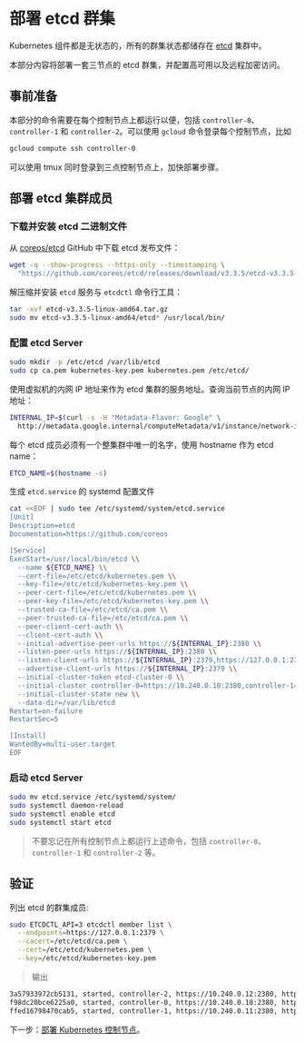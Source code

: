 # 部署 etcd 群集

Kubernetes 组件都是无状态的，所有的群集状态都储存在 [etcd](https://github.com/coreos/etcd) 集群中。

本部分内容将部署一套三节点的 etcd 群集，并配置高可用以及远程加密访问。

## 事前准备

本部分的命令需要在每个控制节点上都运行以便，包括 `controller-0`、`controller-1` 和 `controller-2`。可以使用 `gcloud` 命令登录每个控制节点，比如

```sh
gcloud compute ssh controller-0
```

可以使用 tmux 同时登录到三点控制节点上，加快部署步骤。

## 部署 etcd 集群成员

### 下载并安装 etcd 二进制文件

从 [coreos/etcd](https://github.com/coreos/etcd) GitHub 中下载 etcd 发布文件：

```sh
wget -q --show-progress --https-only --timestamping \
  "https://github.com/coreos/etcd/releases/download/v3.3.5/etcd-v3.3.5-linux-amd64.tar.gz"
```

解压缩并安装 `etcd` 服务与 `etcdctl` 命令行工具：

```sh
tar -xvf etcd-v3.3.5-linux-amd64.tar.gz
sudo mv etcd-v3.3.5-linux-amd64/etcd* /usr/local/bin/
```

### 配置 etcd Server

```sh
sudo mkdir -p /etc/etcd /var/lib/etcd
sudo cp ca.pem kubernetes-key.pem kubernetes.pem /etc/etcd/
```

使用虚拟机的内网 IP 地址来作为 etcd 集群的服务地址。查询当前节点的内网 IP 地址：

```sh
INTERNAL_IP=$(curl -s -H "Metadata-Flavor: Google" \
  http://metadata.google.internal/computeMetadata/v1/instance/network-interfaces/0/ip)
```

每个 etcd 成员必须有一个整集群中唯一的名字，使用 hostname 作为 etcd name：

```sh
ETCD_NAME=$(hostname -s)
```

生成 `etcd.service` 的 systemd 配置文件

```sh
cat <<EOF | sudo tee /etc/systemd/system/etcd.service
[Unit]
Description=etcd
Documentation=https://github.com/coreos

[Service]
ExecStart=/usr/local/bin/etcd \\
  --name ${ETCD_NAME} \\
  --cert-file=/etc/etcd/kubernetes.pem \\
  --key-file=/etc/etcd/kubernetes-key.pem \\
  --peer-cert-file=/etc/etcd/kubernetes.pem \\
  --peer-key-file=/etc/etcd/kubernetes-key.pem \\
  --trusted-ca-file=/etc/etcd/ca.pem \\
  --peer-trusted-ca-file=/etc/etcd/ca.pem \\
  --peer-client-cert-auth \\
  --client-cert-auth \\
  --initial-advertise-peer-urls https://${INTERNAL_IP}:2380 \\
  --listen-peer-urls https://${INTERNAL_IP}:2380 \\
  --listen-client-urls https://${INTERNAL_IP}:2379,https://127.0.0.1:2379 \\
  --advertise-client-urls https://${INTERNAL_IP}:2379 \\
  --initial-cluster-token etcd-cluster-0 \\
  --initial-cluster controller-0=https://10.240.0.10:2380,controller-1=https://10.240.0.11:2380,controller-2=https://10.240.0.12:2380 \\
  --initial-cluster-state new \\
  --data-dir=/var/lib/etcd
Restart=on-failure
RestartSec=5

[Install]
WantedBy=multi-user.target
EOF
```

### 启动 etcd Server

```sh
sudo mv etcd.service /etc/systemd/system/
sudo systemctl daemon-reload
sudo systemctl enable etcd
sudo systemctl start etcd
```

> 不要忘记在所有控制节点上都运行上述命令，包括 `controller-0`、`controller-1` 和 `controller-2` 等。

## 验证

列出 etcd 的群集成员:

```sh
sudo ETCDCTL_API=3 etcdctl member list \
  --endpoints=https://127.0.0.1:2379 \
  --cacert=/etc/etcd/ca.pem \
  --cert=/etc/etcd/kubernetes.pem \
  --key=/etc/etcd/kubernetes-key.pem
```

> 输出

```sh
3a57933972cb5131, started, controller-2, https://10.240.0.12:2380, https://10.240.0.12:2379
f98dc20bce6225a0, started, controller-0, https://10.240.0.10:2380, https://10.240.0.10:2379
ffed16798470cab5, started, controller-1, https://10.240.0.11:2380, https://10.240.0.11:2379
```

下一步：[部署 Kubernetes 控制节点](08-bootstrapping-kubernetes-controllers.md)。
